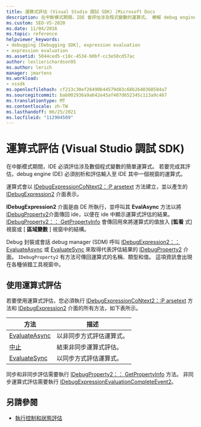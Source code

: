 ```yaml
---
title: 運算式評估 (Visual Studio 調試 SDK) |Microsoft Docs
description: 在中斷模式期間，IDE 會評估涉及程式變數的運算式。 瞭解 debug engine 如何剖析和評估運算式。
ms.custom: SEO-VS-2020
ms.date: 11/04/2016
ms.topic: reference
helpviewer_keywords:
- debugging [Debugging SDK], expression evaluation
- expression evaluation
ms.assetid: 5044ced5-c18c-4534-b0bf-cc3e50cd57ac
author: leslierichardson95
ms.author: lerich
manager: jmartens
ms.workload:
- vssdk
ms.openlocfilehash: cf213c30ef26490b44579d83c68b2640360584a7
ms.sourcegitcommit: bab002936a9a642e45af407d652345c113a9c467
ms.translationtype: MT
ms.contentlocale: zh-TW
ms.lasthandoff: 06/25/2021
ms.locfileid: "112904509"
---
```

# <a name="expression-evaluation-visual-studio-debugging-sdk"></a>運算式評估 (Visual Studio 調試 SDK) 
在中斷模式期間，IDE 必須評估涉及數個程式變數的簡單運算式。 若要完成其評估，debug engine (DE) 必須剖析和評估輸入至 IDE 其中一個視窗的運算式。

 運算式會以 [IDebugExpressionCoNtext2：:P arsetext](../../extensibility/debugger/reference/idebugexpressioncontext2-parsetext.md) 方法建立，並以產生的 [IDebugExpression2](../../extensibility/debugger/reference/idebugexpression2.md) 介面表示。

 **IDebugExpression2** 介面是由 DE 所執行，並呼叫其 **EvalAsync** 方法以將 [IDebugProperty2](../../extensibility/debugger/reference/idebugproperty2.md)介面傳回 ide，以便在 ide 中顯示運算式評估的結果。 [IDebugProperty2：： GetPropertyInfo](../../extensibility/debugger/reference/idebugproperty2-getpropertyinfo.md) 會傳回用來將運算式的值放入 **[監看** 式] 視窗或 [ **區域變數** ] 視窗中的結構。

 Debug 封裝或會話 debug manager (SDM) 呼叫 [IDebugExpression2：： EvaluateAsync](../../extensibility/debugger/reference/idebugexpression2-evaluateasync.md) 或 [EvaluateSync](../../extensibility/debugger/reference/idebugexpression2-evaluatesync.md) 來取得代表評估結果的 [IDebugProperty2](../../extensibility/debugger/reference/idebugproperty2.md) 介面。 `IDebugProperty2` 有方法可傳回運算式的名稱、類型和值。 這項資訊會出現在各種偵錯工具視窗中。

## <a name="using-expression-evaluation"></a>使用運算式評估
 若要使用運算式評估，您必須執行 [IDebugExpressionCoNtext2：:P arsetext](../../extensibility/debugger/reference/idebugexpressioncontext2-parsetext.md) 方法和 [IDebugExpression2](../../extensibility/debugger/reference/idebugexpression2.md) 介面的所有方法，如下表所示。

|方法|描述|
|------------|-----------------|
|[EvaluateAsync](../../extensibility/debugger/reference/idebugexpression2-evaluateasync.md)|以非同步方式評估運算式。|
|[中止](../../extensibility/debugger/reference/idebugexpression2-abort.md)|結束非同步運算式評估。|
|[EvaluateSync](../../extensibility/debugger/reference/idebugexpression2-evaluatesync.md)|以同步方式評估運算式。|

 同步和非同步評估需要執行 [IDebugProperty2：： GetPropertyInfo](../../extensibility/debugger/reference/idebugproperty2-getpropertyinfo.md) 方法。 非同步運算式評估需要執行 [IDebugExpressionEvaluationCompleteEvent2](../../extensibility/debugger/reference/idebugexpressionevaluationcompleteevent2.md)。

## <a name="see-also"></a>另請參閱
- [執行控制和狀態評估](../../extensibility/debugger/execution-control-and-state-evaluation.md)

